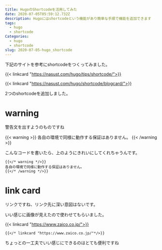 ```yaml
---
title: HugoのShortcodeを活用してみた
date: 2020-07-05T05:59:12.732Z
description: Hugoにはshortcodeという機能があり簡単な手順で機能を追加できます
tags:
  - hugo
  - shortcode
Categories:
  - hugo
  - shortcode
slug: 2020-07-05-hugo_shortcode
---
```

下記のサイトを参考にshortcodeをつくってみました。

{{< linkcard "https://nasust.com/hugo/tips/shortcode/">}}

{{< linkcard "https://nasust.com/hugo/shortcode/blogcard/">}}

2つのshortcodeを追加しました。

# warning

警告文を出すようのものですね

{{< warning >}}
各自の環境で同様に動作する保証はありません。
{{< /warning >}}

こんなコードを書いたら、上のようにきれいにしてくれちゃうんです。

```text
{{</* warning */>}}
各自の環境で同様に動作する保証はありません。
{{</* /warning */>}}
```

# link card

リンクですね、リンク先に深い意図はないです。

いい感じに画像が見えたので使わせてもらいました。

{{< linkcard "https://www.zaico.co.jp/">}}


```text
{{</* linkcard "https://www.zaico.co.jp/"*/>}}
```

ちょっとの一工夫でいい感じにできるのはとても便利ですね
